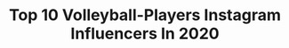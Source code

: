 ---
title: Top 10 Volleyball-Players Instagram Influencers In 2020
description: >-
  Find top volleyball-players Instagram influencers in 2020. Most popular hashtags: #volleyball #sport #love.
platform: Instagram
hits: 355
text_top: Analyze the top-rated Instagram influencers on inBeat.
text_bottom: Our search engine has 355 Instagram influencers like this for you to contact.
profiles:
  - username: "ivanyakovlev7"
    fullname: >-
      Иван
    bio: >-
      🇷🇺Professional volleyball player from Russia🇷🇺Volleyball Club🔥"FAKEL"🔥#️⃣9️⃣☄️2015-2019 Club “Zenit-SPB”#️⃣9️⃣since 2019🇷🇺Russian National Team #️⃣9️⃣
    location: "Russia"
    followers: 17742
    engagement: 1312
    commentsToLikes: 0.071571
    id: ckf5lx1ewrdm10j23re15lh9b
    verified: false
    hashtags: "#spb, #russiavolleyball, #oneteam, #russiansuperliga"
  - username: "seymaercan"
    fullname: >-
      Seyma Ercan
    bio: >-
      🏐 Volleyball Player ✈Turkish Airlines @thysporkulubu 🇹🇷Turkish National Team @tvforgtr 👟 Asics Athlete @asics
    location: "Turkey"
    followers: 48579
    engagement: 940
    commentsToLikes: 0.281076
    id: ck9wgys07vjhm0j785wjsoyao
    verified: true
    hashtags: "#tokyo2020olympics, #throwbackmemories, #throwbacksummer"
  - username: "yasnizetich"
    fullname: >-
      Yas Nizetich
    bio: >-
      Professional volleyball player🏐 Argentina🇦🇷 Cordobesa 😉 #Olympic Athlete #Rio2016
    location: "Brazil"
    followers: 68064
    engagement: 546
    commentsToLikes: 0.053755
    id: ck15u048jkriv0i19p0r8d6tu
    verified: true
    hashtags: "#love, #repost, #outsidehitter, #argentinavolleyball"
  - username: "luigimastrangeloofficial"
    fullname: >-
      Luigi Mastrangelo
    bio: >-
      Volleyball Player🏐 Bronze 🏅 (Sydney2000) Silver🏅(Athens2004) Bronze 🏅(London2012)
    location: "Italy"
    followers: 152843
    engagement: 624
    commentsToLikes: 0.026803
    id: ckaovfscj4fps0i78xspchybj
    verified: true
    hashtags: "#volleyball, #love, #lanazionale, #mastrangelo"
  - username: "drussylac"
    fullname: >-
      DRUSSYLA COSTA.
    bio: >-
      Volleyball player 🏐 Atleta @nike Rio de Janeiro-BR📍🇧🇷
    location: "Brazil"
    followers: 62522
    engagement: 918
    commentsToLikes: 0.026953
    id: ckap058xeosvy0i78wjpnfaly
    verified: true
    hashtags: "#quarentena, #coronavirusbrazil, #tbt, #copadobrasil"
  - username: "flaviamontes7"
    fullname: >-
      Flavia Montes
    bio: >-
      Volleyball Player 🇵🇪 @generadeperu | @iteacomunicaciones Univ. San Martín de Porres 🏆🏆🏆🏆🏆 📩 representaciones@itea.com.pe
    location: "Peru"
    followers: 19427
    engagement: 929
    commentsToLikes: 0.035307
    id: ck1386r6eer960i19oy6qdxw9
    verified: false
    hashtags: "#usmp, #felizsabado, #amaloquehaces, #like4likes"
  - username: "altynbekova_20"
    fullname: >-
      Sabina Altynbekova | S20 🦋
    bio: >-
      Professional volleyball player
    location: "Russia"
    followers: 1099771
    engagement: 798
    commentsToLikes: 0.014997
    id: ck6u7cepskp9j0j71eecubcmg
    verified: true
    hashtags: "#letsgo, #parttwo, #comingsoon, #volleyball"
  - username: "mojtabamirza12_11"
    fullname: >-
      Mojtaba Mirzajanpour
    bio: >-
      professional volleyball player Security by @omidemehraban
    location: "Iran"
    followers: 151623
    engagement: 728
    commentsToLikes: 0.021221
    id: ck13457juurgm0i19e00wm1kv
    verified: false
    hashtags: ""
  - username: "ludovica_difra"
    fullname: >-
      LUDOVICA DI FRANCESCO ☽
    bio: >-
      🏐Volleyball player 🐆 When I die bury me upside down 'cause people can kiss my ass †
    location: "Italy"
    followers: 100700
    engagement: 699
    commentsToLikes: 0.025074
    id: ck9wfi2s3owt80j78o11048uf
    verified: false
    hashtags: "#leatherdress, #fashionnovababe, #bodygoals, #gymgirl"
  - username: "ecehocaoglu"
    fullname: >-
      Ece Hocaoğlu Şanlı
    bio: >-
      Professional Volleyball Player: @yesilyurtsk Business and Communication: @sagatise
    location: ""
    followers: 6129
    engagement: 1415
    commentsToLikes: 0.041058
    id: ck5q03clx41ig0i11lv34dw68
    verified: true
    hashtags: "#ingallstar2020, #2019, #happynewyear, #tbt"
---